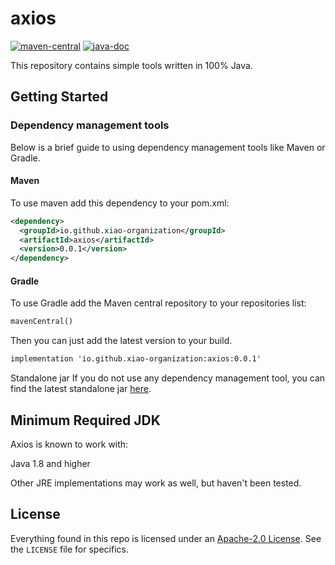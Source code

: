 # axios

[![maven-central](https://img.shields.io/maven-central/v/io.github.xiao-organization/axios.svg)](https://mvnrepository.com/artifact/io.github.xiao-organization/axios) 
[![java-doc](https://www.javadoc.io/badge/io.github.xiao-organization/axios.svg)](https://www.javadoc.io/doc/io.github.xiao-organization/axios)

This repository contains simple tools written in 100% Java.

## Getting Started

### Dependency management tools

Below is a brief guide to using dependency management tools like Maven or Gradle.

#### Maven

To use maven add this dependency to your pom.xml:

```xml
<dependency>
  <groupId>io.github.xiao-organization</groupId>
  <artifactId>axios</artifactId>
  <version>0.0.1</version>
</dependency>
```

#### Gradle

To use Gradle add the Maven central repository to your repositories list:

```xml
mavenCentral()
```

Then you can just add the latest version to your build.

```xml
implementation 'io.github.xiao-organization:axios:0.0.1'
```

Standalone jar
If you do not use any dependency management tool, you can find the latest standalone jar [here](https://github.com/xiao-organization/Axios/releases/latest).

## Minimum Required JDK

Axios is known to work with:

Java 1.8 and higher

Other JRE implementations may work as well, but haven't been tested.

## License

Everything found in this repo is licensed under an [Apache-2.0 License](https://github.com/xiao-organization/Axios/blob/master/LICENSE). See the `LICENSE` file for specifics.
